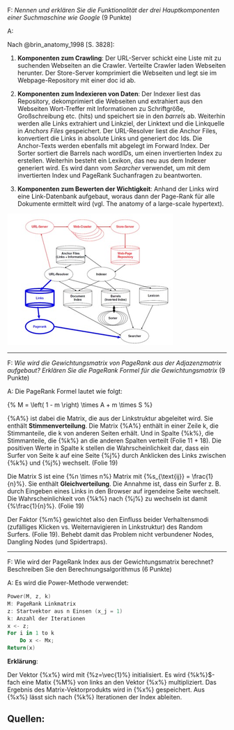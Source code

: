 F: *Nennen und erklären Sie die Funktionalität der drei Hauptkomponenten einer Suchmaschine wie Google* (9 Punkte)

A:

Nach @brin_anatomy_1998 [S. 3828]:

1. **Komponenten zum Crawling**: Der URL-Server schickt eine Liste mit zu suchenden Webseiten an die Crawler. Verteilte Crawler laden Webseiten herunter. Der Store-Server komprimiert die Webseiten und legt sie im Webpage-Repository mit einer doc id ab.

2. **Komponenten zum Indexieren von Daten**: Der Indexer liest das Repository, dekomprimiert die Webseiten und extrahiert aus den Webseiten Wort-Treffer mit Informationen zu Schriftgröße, Großschreibung etc. (hits) und speichert sie in den *barrels* ab. Weiterhin werden alle Links extrahiert und Linkziel, der Linktext und die Linkquelle in *Anchors Files* gespeichert. Der URL-Resolver liest die Anchor Files, konvertiert die Links in absolute Links und generiert doc Ids. Die Anchor-Texts werden ebenfalls mit abgelegt im Forward Index. Der Sorter sortiert die Barrels nach wordIDs, um einen invertierten Index zu erstellen. Weiterhin besteht ein Lexikon, das neu aus dem Indexer generiert wird. Es wird dann vom *Searcher* verwendet, um mit dem invertierten Index und PageRank Suchanfragen zu beantworten.

3. **Komponenten zum Bewerten der Wichtigkeit**: Anhand der Links wird eine Link-Datenbank aufgebaut, woraus dann der Page-Rank für alle Dokumente ermittelt wird (vgl. The anatomy of a large-scale hypertext).

![Google Infrastruktur [@brin_anatomy_1998 S. 3828] ](../../.gitbook/assets/google_infrastructure.jpg)

---

F: *Wie wird die Gewichtungsmatrix von PageRank aus der Adjazenzmatrix aufgebaut? Erklären Sie die PageRank Formel für die Gewichtungsmatrix* (9 Punkte)

A: Die PageRank Formel lautet wie folgt:

{%
M = \left( 1 - m \right) \times A + m \times S
%}

{%A%} ist dabei die Matrix, die aus der Linkstruktur abgeleitet wird. Sie enthält **Stimmenverteilung**. Die Matrix {%A%} enthält in einer Zeile k, die Stimmanteile, die k von anderen Seiten erhält. Und in Spalte {%k%}, die Stimmanteile, die {%k%} an die anderen Spalten verteilt (Folie 11 + 18). Die positiven Werte in Spalte k stellen die Wahrscheinlichkeit dar, dass ein Surfer von Seite k auf eine Seite {%j%} durch Anklicken des Links zwischen {%k%} und {%j%} wechselt. (Folie 19)

Die Matrix S ist eine {%n \times n%} Matrix mit {%s_{\text{ij}} = \frac{1}{n}%}. Sie enthält **Gleichverteilung**. Die Annahme ist, dass ein Surfer z. B. durch Eingeben eines Links in den Browser auf irgendeine Seite wechselt. Die Wahrscheinlichkeit von {%k%} nach {%j%} zu wechseln ist damit {%\frac{1}{n}%}. (Folie 19)

Der Faktor {%m%} gewichtet also den Einfluss beider Verhaltensmodi (zufälliges Klicken vs. Weiternavigieren in Linkstruktur) des Random Surfers. (Folie 19). Behebt damit das Problem nicht verbundener Nodes, Dangling Nodes (und Spidertraps).

---

F: Wie wird der PageRank Index aus der Gewichtungsmatrix berechnet? Beschreiben Sie den Berechnungsalgorithmus (6 Punkte)

A: 
Es wird die Power-Methode verwendet:
```powershell
Power(M, z, k)
M: PageRank Linkmatrix
z: Startvektor aus n Einsen (x_j = 1)
k: Anzahl der Iterationen
x <- z;
For i in 1 to k
    Do x <- Mx;
Return(x)
```

**Erklärung**:

Der Vektor {%x%} wird mit {%z=\vec{1}%} initialisiert. Es wird {%k%}$-fach eine Matix {%M%} von links an den Vektor {%x%} multipliziert. Das Ergebnis des Matrix-Vektorprodukts wird in {%x%} gespeichert. Aus {%x%} lässt sich nach {%k%} Iterationen der Index ableiten.

## Quellen:
